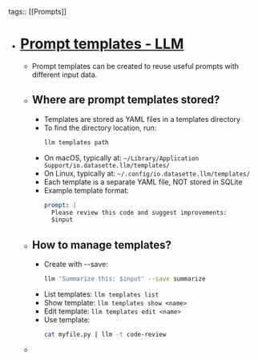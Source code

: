 tags:: [[Prompts]]

- # [Prompt templates - LLM](https://llm.datasette.io/en/stable/templates.html#prompt-templates)
	- Prompt templates can be created to reuse useful prompts with different input data.
	- ## Where are prompt templates stored?
		- Templates are stored as YAML files in a templates directory
		- To find the directory location, run:
		  ```bash
		  llm templates path
		  ```
		- On macOS, typically at: `~/Library/Application Support/io.datasette.llm/templates/`
		- On Linux, typically at: `~/.config/io.datasette.llm/templates/`
		- Each template is a separate YAML file, NOT stored in SQLite
		- Example template format:
		  ```yaml
		  prompt: |
		    Please review this code and suggest improvements:
		    $input
		  ```
	- ## How to manage templates?
		- Create with --save:
		  ```bash
		  llm 'Summarize this: $input' --save summarize
		  ```
		- List templates: `llm templates list`
		- Show template: `llm templates show <name>`
		- Edit template: `llm templates edit <name>`
		- Use template:
		  ```bash
		  cat myfile.py | llm -t code-review
		  ```
	-